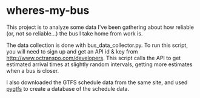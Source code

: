# wheres-my-bus
This project is to analyze some data I've been gathering about how reliable (or, not so reliable...) the bus I take home from work is.

The data collection is done with bus\_data\_collector.py. To run this script, you will need to sign up and get an API id 
& key from http://www.octranspo.com/developers. This script calls the API to get estimated arrival times at slightly random intervals, 
getting more estimates when a bus is closer.

I also downloaded the GTFS schedule data from the same site, and used [pygtfs](http://pygtfs.readthedocs.io/en/latest/index.html) 
to create a database of the schedule data.